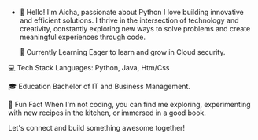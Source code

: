   - 👋 Hello! I'm Aicha, passionate about Python  I  love building innovative and efficient solutions. I thrive in the intersection of technology and creativity, constantly exploring new ways to solve problems and create meaningful experiences through code.

    🌱 Currently Learning
 Eager to learn and grow in Cloud security.

💻 Tech Stack
Languages: Python, Java, Htm/Css

🎓 Education
Bachelor of IT and Business Management.

🚀 Fun Fact
When I'm not coding, you can find me exploring, experimenting with new recipes in the kitchen, or immersed in a good book.

Let's connect and build something awesome together!
